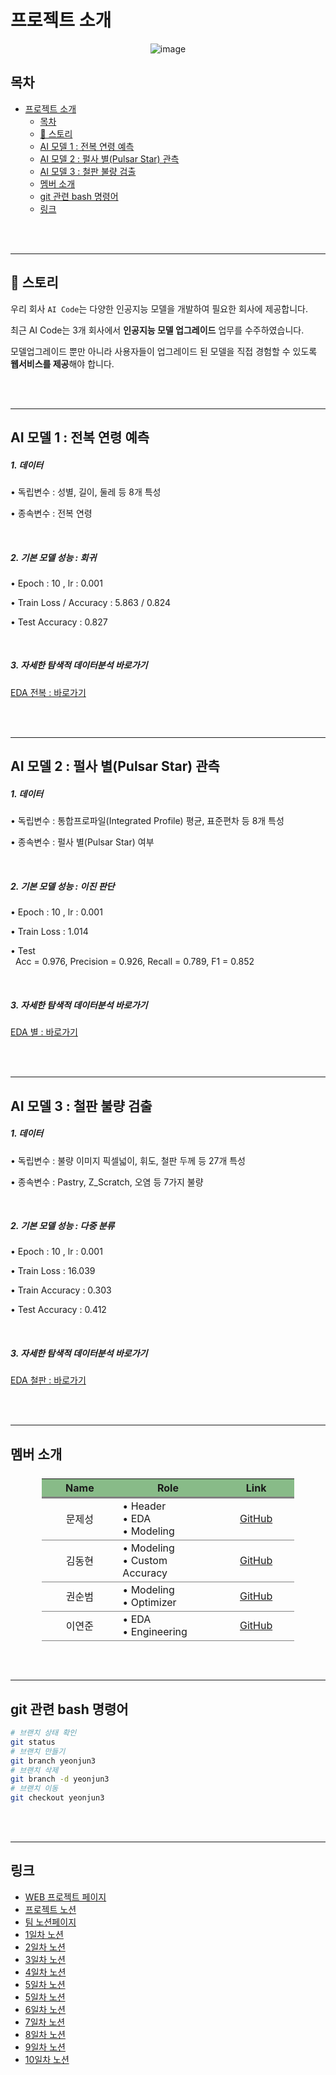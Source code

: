 # 프로젝트 소개


<div style="text-align: center;">
<img style="max-width: 70%;"
    src="https://leeyeonjun85.github.io/assets/images/etc/project-2822430_1920.jpg"
    alt="image">
</div>


## 목차
- [프로젝트 소개](#프로젝트-소개)
  - [목차](#목차)
  - [📜 스토리](#-스토리)
  - [AI 모델 1 : 전복 연령 예측](#ai-모델-1--전복-연령-예측)
  - [AI 모델 2 : 펄사 별(Pulsar Star) 관측](#ai-모델-2--펄사-별pulsar-star-관측)
  - [AI 모델 3 : 철판 불량 검출](#ai-모델-3--철판-불량-검출)
  - [멤버 소개](#멤버-소개)
  - [git 관련 bash 명령어](#git-관련-bash-명령어)
  - [링크](#링크)


<br><br><hr>


## 📜 스토리
<div>
    <p>우리 회사 <code>AI Code</code>는 다양한 인공지능 모델을 개발하여 필요한 회사에 제공합니다.</p>
    <p>최근 AI Code는 3개 회사에서 <b>인공지능 모델 업그레이드</b> 업무를 수주하였습니다.</p>
    <p>모델업그레이드 뿐만 아니라 사용자들이 업그레이드 된 모델을 직접 경험할 수 있도록 <b>웹서비스를 제공</b>해야 합니다.</p>
</div>


<br><br><hr>


## AI 모델 1 : 전복 연령 예측
<div>
    <h5>1. 데이터</h5>
    <p>• 독립변수 : 성별, 길이, 둘레 등 8개 특성</p>
    <p>• 종속변수 : 전복 연령</p>
    <br>
    <h5>2. 기본 모델 성능 : 회귀</h5>
    <p>• Epoch : 10 , lr : 0.001</p>
    <p>• Train Loss / Accuracy : 5.863 / 0.824</p>
    <p>• Test Accuracy : 0.827</p>
    <br>
    <h5>3. 자세한 탐색적 데이터분석 바로가기</h5>
    <div class="text-center indent_0"><a class="btn btn-outline-primary"
        href="{% url 'GPTeachersDay:eda_abalone' %}">
        EDA 전복 : 바로가기
    </a></div>
</div>


<br><br><hr>


## AI 모델 2 : 펄사 별(Pulsar Star) 관측
<div>
    <h5>1. 데이터</h5>
    <p>• 독립변수 : 통합프로파일(Integrated Profile) 평균, 표준편차 등 8개 특성</p>
    <p>• 종속변수 : 펄사 별(Pulsar Star) 여부</p>
    <br>
    <h5>2. 기본 모델 성능 : 이진 판단</h5>
    <p>• Epoch : 10 , lr : 0.001</p>
    <p>• Train Loss : 1.014</p>
    <p>• Test<br>
        &nbsp;&nbsp;Acc = 0.976, Precision = 0.926, Recall = 0.789, F1 = 0.852</p>
    <br>
    <h5>3. 자세한 탐색적 데이터분석 바로가기</h5>
    <div class="text-center indent_0"><a class="btn btn-outline-danger"
        href="{% url 'GPTeachersDay:eda_star' %}">
        EDA 별 : 바로가기
    </a></div>
</div>


<br><br><hr>


## AI 모델 3 : 철판 불량 검출
<div>
    <h5>1. 데이터</h5>
    <p>• 독립변수 : 불량 이미지 픽셀넓이, 휘도, 철판 두께 등 27개 특성</p>
    <p>• 종속변수 : Pastry, Z_Scratch, 오염 등 7가지 불량</p>
    <br>
    <h5>2. 기본 모델 성능 : 다중 분류</h5>
    <p>• Epoch : 10 , lr : 0.001</p>
    <p>• Train Loss : 16.039</p>
    <p>• Train Accuracy : 0.303</p>
    <p>• Test Accuracy : 0.412</p>
    <br>
    <h5>3. 자세한 탐색적 데이터분석 바로가기</h5>
    <div class="text-center indent_0"><a class="btn btn-outline-success"
        href="{% url 'GPTeachersDay:eda_steel' %}">
        EDA 철판 : 바로가기
    </a></div>
</div>


<br><br><hr>


## 멤버 소개

<table style="width : 80%; margin : auto;">
    <tbody style="width : 100%; display : table;">
        <tr style="border-bottom : 3px solid gray; background-color : #88bb88;">
            <th style="width : 30%; text-align : center;">Name</th>
            <th style="width : 40%; text-align : center;">Role</th>
            <th style="width : 30%; text-align : center;">Link</th>
        </tr>
        <tr style="border-bottom : 1px solid gray;">
            <td style="width : 30%; text-align : center;">문제성</td>
            <td style="width : 40%; text-align : start;">
                • Header <br> • EDA <br> • Modeling
            </td>
            <td style="width : 30%; text-align : center;"><a class="nav-link" href="https://github.com/GPTeachersDay" target='_blank'>GitHub<i class="bi bi-github"></i></a></td>
        </tr>
        <tr style="border-bottom : 1px solid gray;">
            <td style="width : 30%; text-align : center;">김동현</td>
            <td style="width : 40%; text-align : start;">
                • Modeling <br> • Custom Accuracy
            </td>
            <td style="width : 30%; text-align : center;"><a class="nav-link" href="https://github.com/GPTeachersDay" target='_blank'>GitHub<i class="bi bi-github"></i></a></td>
        </tr>
        <tr style="border-bottom : 1px solid gray;">
            <td style="width : 30%; text-align : center;">권순범</td>
            <td style="width : 40%; text-align : start;">
                • Modeling <br> • Optimizer
            </td>
            <td style="width : 30%; text-align : center;"><a class="nav-link" href="https://github.com/GPTeachersDay" target='_blank'>GitHub<i class="bi bi-github"></i></a></td>
        </tr>
        <tr style="border-bottom : 1px solid gray;">
            <td style="width : 30%; text-align : center;">이연준</td>
            <td style="width : 40%; text-align : start;">
                • EDA <br> • Engineering
            </td>
            <td style="width : 30%; text-align : center;"><a class="nav-link" href="https://github.com/leeyeonjun85" target='_blank'>GitHub<i class="bi bi-github"></i></a></td>
        </tr>
    </tbody>
</table>

<br><br><hr>

## git 관련 bash 명령어
```bash
# 브랜치 상태 확인
git status
# 브랜치 만들기
git branch yeonjun3
# 브랜치 삭제
git branch -d yeonjun3
# 브랜치 이동
git checkout yeonjun3
```


<br><br><hr>


## 링크
- <a href="http://leeyj85.shop/GPTeachersDay" target="_blank">WEB 프로젝트 페이지</a>
- <a href="https://codestates.notion.site/AIB-17-Team-Project-1-2023-05-15-2023-05-25-9454e090dcdf4cf891c71c0b4bd2ba5e" target="_blank">프로젝트 노션</a>
- <a href="https://www.notion.so/9891e517ff9a473491a1d4d2f3a87221?v=d776e70e97454284b0cc4c6988a77a51" target="_blank">팀 노션페이지</a>
- <a href="https://www.notion.so/1-1-23de33f86c034ca4836fb0d45bbad632" target="_blank">1일차 노션</a>
- <a href="https://www.notion.so/1-2-20fbb27c574f409a838f22aeeab6636d" target="_blank">2일차 노션</a>
- <a href="https://www.notion.so/1-3-8df24c40ff3146aaa7f1adf8fc1a1f3a" target="_blank">3일차 노션</a>
- <a href="https://www.notion.so/1-4-f0011339e35143f7a98daff17746856e" target="_blank">4일차 노션</a>
- <a href="https://www.notion.so/1-5-74bbb5f192324074ab4042312ba97c5c" target="_blank">5일차 노션</a>
- <a href="https://www.notion.so/1-5-74bbb5f192324074ab4042312ba97c5c" target="_blank">5일차 노션</a>
- <a href="https://www.notion.so/1-6-d71da6cae65446a8805f29ce147c5c37" target="_blank">6일차 노션</a>
- <a href="https://www.notion.so/1-7-70feca0a849544c09cf007c061084982" target="_blank">7일차 노션</a>
- <a href="https://www.notion.so/1-8-c0f4d48ebc0245c3b767df3d687acd08" target="_blank">8일차 노션</a>
- <a href="https://www.notion.so/1-9-09ea6055070d4ea59b0fd6369f5bae7b" target="_blank">9일차 노션</a>
- <a href="https://www.notion.so/1-10-1272b6eaf94d4bdf8eabf293bb1901ce" target="_blank">10일차 노션</a>